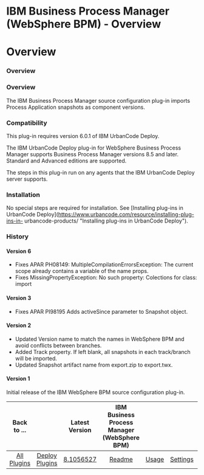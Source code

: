 
IBM Business Process Manager (WebSphere BPM) - Overview
=======================================================

# Overview



### Overview




 


### Overview



The IBM Business Process Manager source configuration plug-in imports Process 
Application snapshots as component versions.



### Compatibility



This plug-in requires version 6.0.1 of IBM 
UrbanCode Deploy.


The IBM UrbanCode Deploy plug-in for WebSphere Business Process Manager supports Business Process 
Manager versions 8.5 and later. Standard and Advanced editions are supported.


The steps in this plug-in run on any 
agents that the IBM UrbanCode Deploy server supports.



### Installation



No special steps are required for 
installation. See [Installing plug-ins in UrbanCode Deploy](https://www.urbancode.com/resource/installing-plug-ins-in-
urbancode-products/ "Installing plug-ins in UrbanCode Deploy").



### History


#### Version 6


* Fixes APAR PH08149: 
MultipleCompilationErrorsException: The current scope already contains a variable of the name props.
* Fixes 
MissingPropertyException: No such property: Colections for class: import


#### Version 3


* Fixes APAR PI98195 Adds 
activeSince parameter to Snapshot object.


#### Version 2


* Updated Version name to match the names in WebSphere BPM 
and avoid conflicts between branches.
* Added Track property. If left blank, all snapshots in each track/branch will be 
imported.
* Updated Snapshot artifact name from export.zip to export.twx.


#### Version 1


Initial release of the IBM 
WebSphere BPM source configuration plug-in.




|Back to ...||Latest Version|IBM Business Process Manager (WebSphere BPM) ||||
| :---: | :---: | :---: | :---: | :---: | :---: | :---: |
|[All Plugins](../../index.md)|[Deploy Plugins](../README.md)|[8.1056527](https://raw.githubusercontent.com/UrbanCode/IBM-UCD-PLUGINS/main/files/WebSphereBPMSourceConfig/WebSphereBPMSourceConfig-8.1056527.zip)|[Readme](README.md)|[Usage](usage.md)|[Settings](settings.md)|[Downloads](downloads.md)|

